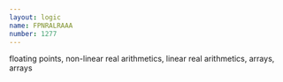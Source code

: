 ```yaml
---
layout: logic
name: FPNRALRAAA
number: 1277
---
```

floating points, non-linear real arithmetics, linear real arithmetics, arrays, arrays